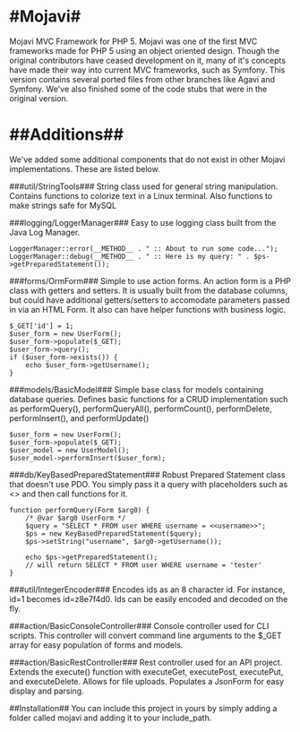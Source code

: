 #Mojavi#
======

Mojavi MVC Framework for PHP 5.  Mojavi was one of the first MVC frameworks made for PHP 5 using an object oriented design.  Though the original contributors have ceased development on it, many of it's concepts have made their way into current MVC frameworks, such as Symfony.  This version contains several ported files from other branches like Agavi and Symfony.  We've also finished some of the code stubs that were in the original version.

##Additions##
=============
We've added some additional components that do not exist in other Mojavi implementations.  These are listed below.

###util/StringTools###
String class used for general string manipulation.  Contains functions to colorize text in a Linux terminal.  Also functions to make strings safe for MySQL

###logging/LoggerManager###
Easy to use logging class built from the Java Log Manager.

    LoggerManager::error(__METHOD__ . " :: About to run some code...");
    LoggerManager::debug(__METHOD__ . " :: Here is my query: " . $ps->getPreparedStatement());

###forms/OrmForm###
Simple to use action forms.  An action form is a PHP class with getters and setters.  It is usually built from the database columns, but could have additional getters/setters to accomodate parameters passed in via an HTML Form.  It also can have helper functions with business logic.  

    $_GET['id'] = 1;
    $user_form = new UserForm();
    $user_form->populate($_GET);
    $user_form->query();
    if ($user_form->exists()) {
        echo $user_form->getUsername();
    }

###models/BasicModel###
Simple base class for models containing database queries.  Defines basic functions for a CRUD implementation such as performQuery(), performQueryAll(), performCount(), performDelete, performInsert(), and performUpdate()

    $user_form = new UserForm();
    $user_form->populate($_GET);
    $user_model = new UserModel();
    $user_model->performInsert($user_form);
    
###db/KeyBasedPreparedStatement###
Robust Prepared Statement class that doesn't use PDO.  You simply pass it a query with placeholders such as <<name>> and then call functions for it.
    
    function performQuery(Form $arg0) {
        /* @var $arg0 UserForm */
        $query = "SELECT * FROM user WHERE username = <<username>>";
        $ps = new KeyBasedPreparedStatement($query);
        $ps->setString("username", $arg0->getUsername());
    
        echo $ps->getPreparedStatement();
        // will return SELECT * FROM user WHERE username = 'tester'
    }

###util/IntegerEncoder###
Encodes ids as an 8 character id.  For instance, id=1 becomes id=z8e7f4d0.  Ids can be easily encoded and decoded on the fly.

###action/BasicConsoleController###
Console controller used for CLI scripts.  This controller will convert command line arguments to the $_GET array for easy population of forms and models.

###action/BasicRestController###
Rest controller used for an API project.  Extends the execute() function with executeGet, executePost, executePut, and executeDelete.  Allows for file uploads.  Populates a JsonForm for easy display and parsing.

##Installation##
You can include this project in yours by simply adding a folder called mojavi and adding it to your include_path.
